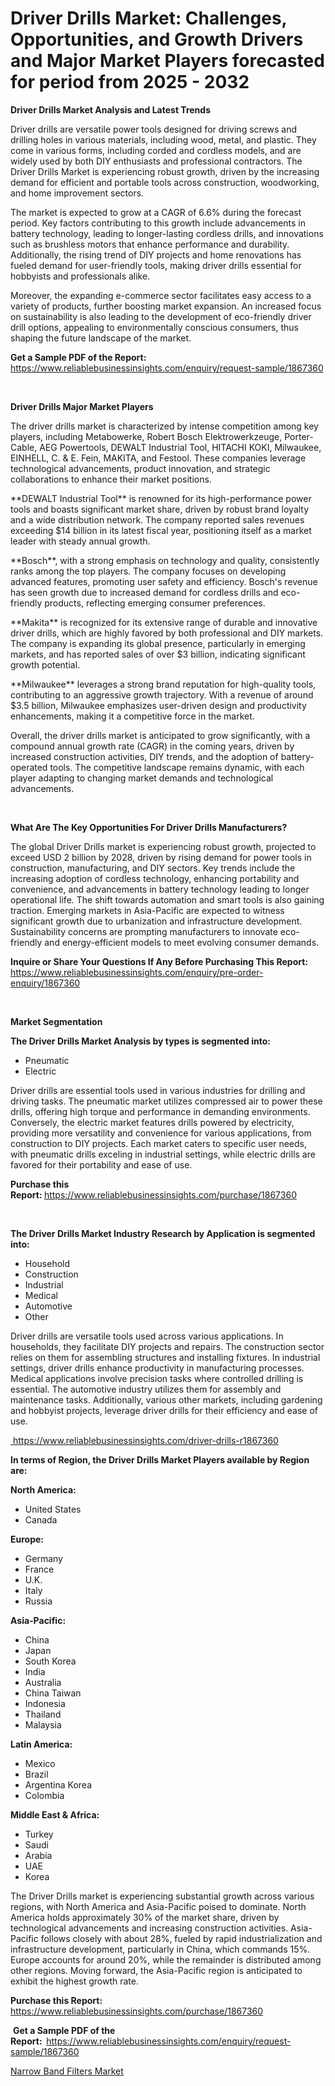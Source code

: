 <p><h1>Driver Drills Market: Challenges, Opportunities, and Growth Drivers and Major Market Players forecasted for period from 2025 - 2032</h1></p><p><strong>Driver Drills Market Analysis and Latest Trends</strong></p>
<p><p>Driver drills are versatile power tools designed for driving screws and drilling holes in various materials, including wood, metal, and plastic. They come in various forms, including corded and cordless models, and are widely used by both DIY enthusiasts and professional contractors. The Driver Drills Market is experiencing robust growth, driven by the increasing demand for efficient and portable tools across construction, woodworking, and home improvement sectors.</p><p>The market is expected to grow at a CAGR of 6.6% during the forecast period. Key factors contributing to this growth include advancements in battery technology, leading to longer-lasting cordless drills, and innovations such as brushless motors that enhance performance and durability. Additionally, the rising trend of DIY projects and home renovations has fueled demand for user-friendly tools, making driver drills essential for hobbyists and professionals alike. </p><p>Moreover, the expanding e-commerce sector facilitates easy access to a variety of products, further boosting market expansion. An increased focus on sustainability is also leading to the development of eco-friendly driver drill options, appealing to environmentally conscious consumers, thus shaping the future landscape of the market.</p></p>
<p><strong>Get a Sample PDF of the Report:&nbsp;</strong> <a href="https://www.reliablebusinessinsights.com/enquiry/request-sample/1867360?utm_campaign=2203&utm_medium=2&utm_source=Github&utm_content=ia&utm_term=19022025&utm_id=driver-drills">https://www.reliablebusinessinsights.com/enquiry/request-sample/1867360</a></p>
<p>&nbsp;</p>
<p><strong>Driver Drills Major Market Players</strong></p>
<p><p>The driver drills market is characterized by intense competition among key players, including Metabowerke, Robert Bosch Elektrowerkzeuge, Porter-Cable, AEG Powertools, DEWALT Industrial Tool, HITACHI KOKI, Milwaukee, EINHELL, C. & E. Fein, MAKITA, and Festool. These companies leverage technological advancements, product innovation, and strategic collaborations to enhance their market positions.</p><p>**DEWALT Industrial Tool** is renowned for its high-performance power tools and boasts significant market share, driven by robust brand loyalty and a wide distribution network. The company reported sales revenues exceeding $14 billion in its latest fiscal year, positioning itself as a market leader with steady annual growth.</p><p>**Bosch**, with a strong emphasis on technology and quality, consistently ranks among the top players. The company focuses on developing advanced features, promoting user safety and efficiency. Bosch's revenue has seen growth due to increased demand for cordless drills and eco-friendly products, reflecting emerging consumer preferences.</p><p>**Makita** is recognized for its extensive range of durable and innovative driver drills, which are highly favored by both professional and DIY markets. The company is expanding its global presence, particularly in emerging markets, and has reported sales of over $3 billion, indicating significant growth potential.</p><p>**Milwaukee** leverages a strong brand reputation for high-quality tools, contributing to an aggressive growth trajectory. With a revenue of around $3.5 billion, Milwaukee emphasizes user-driven design and productivity enhancements, making it a competitive force in the market.</p><p>Overall, the driver drills market is anticipated to grow significantly, with a compound annual growth rate (CAGR) in the coming years, driven by increased construction activities, DIY trends, and the adoption of battery-operated tools. The competitive landscape remains dynamic, with each player adapting to changing market demands and technological advancements.</p></p>
<p>&nbsp;</p>
<p><strong>What Are The Key Opportunities For Driver Drills Manufacturers?</strong></p>
<p><p>The global Driver Drills market is experiencing robust growth, projected to exceed USD 2 billion by 2028, driven by rising demand for power tools in construction, manufacturing, and DIY sectors. Key trends include the increasing adoption of cordless technology, enhancing portability and convenience, and advancements in battery technology leading to longer operational life. The shift towards automation and smart tools is also gaining traction. Emerging markets in Asia-Pacific are expected to witness significant growth due to urbanization and infrastructure development. Sustainability concerns are prompting manufacturers to innovate eco-friendly and energy-efficient models to meet evolving consumer demands.</p></p>
<p><strong>Inquire or Share Your Questions If Any Before Purchasing This Report:</strong> <a href="https://www.reliablebusinessinsights.com/enquiry/pre-order-enquiry/1867360?utm_campaign=2203&utm_medium=2&utm_source=Github&utm_content=ia&utm_term=19022025&utm_id=driver-drills">https://www.reliablebusinessinsights.com/enquiry/pre-order-enquiry/1867360</a></p>
<p>&nbsp;</p>
<p><strong>Market Segmentation</strong></p>
<p><strong>The Driver Drills Market Analysis by types is segmented into:</strong></p>
<p><ul><li>Pneumatic</li><li>Electric</li></ul></p>
<p><p>Driver drills are essential tools used in various industries for drilling and driving tasks. The pneumatic market utilizes compressed air to power these drills, offering high torque and performance in demanding environments. Conversely, the electric market features drills powered by electricity, providing more versatility and convenience for various applications, from construction to DIY projects. Each market caters to specific user needs, with pneumatic drills exceling in industrial settings, while electric drills are favored for their portability and ease of use.</p></p>
<p><strong>Purchase this Report:&nbsp;</strong><a href="https://www.reliablebusinessinsights.com/purchase/1867360?utm_campaign=2203&utm_medium=2&utm_source=Github&utm_content=ia&utm_term=19022025&utm_id=driver-drills">https://www.reliablebusinessinsights.com/purchase/1867360</a></p>
<p>&nbsp;</p>
<p><strong>The Driver Drills Market Industry Research by Application is segmented into:</strong></p>
<p><ul><li>Household</li><li>Construction</li><li>Industrial</li><li>Medical</li><li>Automotive</li><li>Other</li></ul></p>
<p><p>Driver drills are versatile tools used across various applications. In households, they facilitate DIY projects and repairs. The construction sector relies on them for assembling structures and installing fixtures. In industrial settings, driver drills enhance productivity in manufacturing processes. Medical applications involve precision tasks where controlled drilling is essential. The automotive industry utilizes them for assembly and maintenance tasks. Additionally, various other markets, including gardening and hobbyist projects, leverage driver drills for their efficiency and ease of use.</p></p>
<p><a href="https://www.reliablebusinessinsights.com/driver-drills-r1867360?utm_campaign=2203&utm_medium=2&utm_source=Github&utm_content=ia&utm_term=19022025&utm_id=driver-drills">&nbsp;https://www.reliablebusinessinsights.com/driver-drills-r1867360</a></p>
<p><strong>In terms of Region, the Driver Drills Market Players available by Region are:</strong></p>
<p>
    <p> <strong> North America: </strong>
        <ul>
            <li>United States</li>
            <li>Canada</li>
        </ul>
        </p> 
    <p> <strong> Europe: </strong>
        <ul>
            <li>Germany</li>
            <li>France</li>
            <li>U.K.</li>
            <li>Italy</li>
            <li>Russia</li>
        </ul>
        </p> 
    <p> <strong> Asia-Pacific: </strong>
        <ul>
            <li>China</li>
            <li>Japan</li>
            <li>South Korea</li>
            <li>India</li>
            <li>Australia</li>
            <li>China Taiwan</li>
            <li>Indonesia</li>
            <li>Thailand</li>
            <li>Malaysia</li>
        </ul>
        </p> 
    <p> <strong> Latin America: </strong>
        <ul>
            <li>Mexico</li>
            <li>Brazil</li>
            <li>Argentina Korea</li>
            <li>Colombia</li>
        </ul>
        </p> 
    <p> <strong> Middle East & Africa: </strong>
        <ul>
            <li>Turkey</li>
            <li>Saudi</li>
            <li>Arabia</li>
            <li>UAE</li>
            <li>Korea</li>
        </ul>
    </p>
    </p>
<p><p>The Driver Drills market is experiencing substantial growth across various regions, with North America and Asia-Pacific poised to dominate. North America holds approximately 30% of the market share, driven by technological advancements and increasing construction activities. Asia-Pacific follows closely with about 28%, fueled by rapid industrialization and infrastructure development, particularly in China, which commands 15%. Europe accounts for around 20%, while the remainder is distributed among other regions. Moving forward, the Asia-Pacific region is anticipated to exhibit the highest growth rate.</p></p>
<p><strong>Purchase this Report: </strong><a href="https://www.reliablebusinessinsights.com/purchase/1867360?utm_campaign=2203&utm_medium=2&utm_source=Github&utm_content=ia&utm_term=19022025&utm_id=driver-drills">https://www.reliablebusinessinsights.com/purchase/1867360</a></p>
<p>&nbsp;<strong>Get a Sample PDF of the Report:&nbsp;&nbsp;</strong><a href="https://www.reliablebusinessinsights.com/enquiry/request-sample/1867360?utm_campaign=2203&utm_medium=2&utm_source=Github&utm_content=ia&utm_term=19022025&utm_id=driver-drills">https://www.reliablebusinessinsights.com/enquiry/request-sample/1867360</a></p>
<p><strong></strong></p>
<p><p><a href="https://github.com/HobertDavis43/Market-Research-Report-List-1/blob/main/narrow-band-filters-market.md?utm_campaign=2203&utm_medium=2&utm_source=Github&utm_content=ia&utm_term=19022025&utm_id=driver-drills">Narrow Band Filters Market</a></p></p>